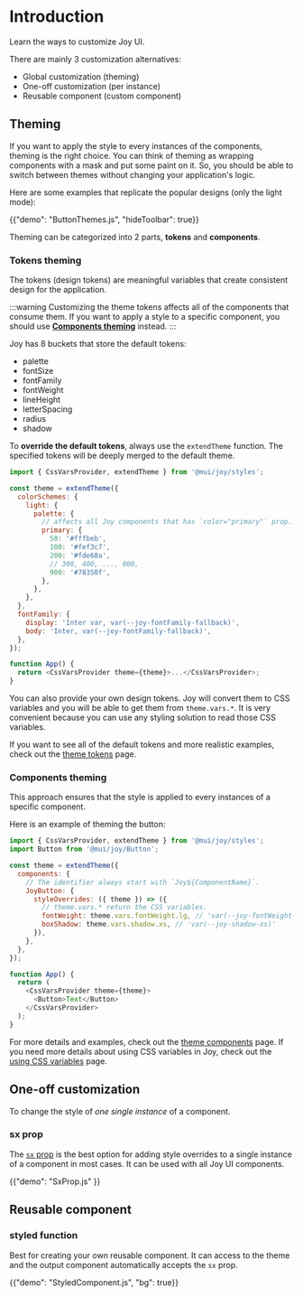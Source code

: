 # Introduction

<p class="description">Learn the ways to customize Joy UI.</p>

<!-- The purpose of this page is to give the overall customization alternatives to developers without providing too much details -->
<!-- Some examples and demos are provided to give the sense of what it looks like and then lead each part to another page for more technical details and more examples -->

There are mainly 3 customization alternatives:

- Global customization (theming)
- One-off customization (per instance)
- Reusable component (custom component)

## Theming

If you want to apply the style to every instances of the components, theming is the right choice. You can think of theming as wrapping components with a mask and put some paint on it. So, you should be able to switch between themes without changing your application's logic.

Here are some examples that replicate the popular designs (only the light mode):

{{"demo": "ButtonThemes.js", "hideToolbar": true}}

Theming can be categorized into 2 parts, **tokens** and **components**.

### Tokens theming

The tokens (design tokens) are meaningful variables that create consistent design for the application.

:::warning
Customizing the theme tokens affects all of the components that consume them. If you want to apply a style to a specific component, you should use [**Components theming**](#components-theming) instead.
:::

Joy has 8 buckets that store the default tokens:

- palette
- fontSize
- fontFamily
- fontWeight
- lineHeight
- letterSpacing
- radius
- shadow

To **override the default tokens**, always use the `extendTheme` function. The specified tokens will be deeply merged to the default theme.

```js
import { CssVarsProvider, extendTheme } from '@mui/joy/styles';

const theme = extendTheme({
  colorSchemes: {
    light: {
      palette: {
        // affects all Joy components that has `color="primary"` prop.
        primary: {
          50: '#fffbeb',
          100: '#fef3c7',
          200: '#fde68a',
          // 300, 400, ..., 800,
          900: '#78350f',
        },
      },
    },
  },
  fontFamily: {
    display: 'Inter var, var(--joy-fontFamily-fallback)',
    body: 'Inter, var(--joy-fontFamily-fallback)',
  },
});

function App() {
  return <CssVarsProvider theme={theme}>...</CssVarsProvider>;
}
```

You can also provide your own design tokens. Joy will convert them to CSS variables and you will be able to get them from `theme.vars.*`. It is very convenient because you can use any styling solution to read those CSS variables.

If you want to see all of the default tokens and more realistic examples, check out the [theme tokens](/joy-ui/customization/theme-tokens/) page.

### Components theming

This approach ensures that the style is applied to every instances of a specific component.

Here is an example of theming the button:

```js
import { CssVarsProvider, extendTheme } from '@mui/joy/styles';
import Button from '@mui/joy/Button';

const theme = extendTheme({
  components: {
    // The identifier always start with `Joy${ComponentName}`.
    JoyButton: {
      styleOverrides: ({ theme }) => ({
        // theme.vars.* return the CSS variables.
        fontWeight: theme.vars.fontWeight.lg, // 'var(--joy-fontWeight-lg)'
        boxShadow: theme.vars.shadow.xs, // 'var(--joy-shadow-xs)'
      }),
    },
  },
});

function App() {
  return (
    <CssVarsProvider theme={theme}>
      <Button>Text</Button>
    </CssVarsProvider>
  );
}
```

For more details and examples, check out the [theme components](/joy-ui/customization/theme-components/) page. If you need more details about using CSS variables in Joy, check out the [using CSS variables](/joy-ui/customization/using-css-variables/) page.

## One-off customization

To change the style of _one single instance_ of a component.

### sx prop

The [`sx` prop](/system/basics/#the-sx-prop) is the best option for adding style overrides to a single instance of a component in most cases. It can be used with all Joy UI components.

{{"demo": "SxProp.js" }}

## Reusable component

### styled function

Best for creating your own reusable component. It can access to the theme and the output component automatically accepts the `sx` prop.

{{"demo": "StyledComponent.js", "bg": true}}
